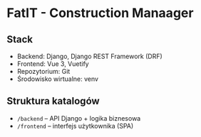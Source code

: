 # FatIT - Construction Manaager

## Stack

- Backend: Django, Django REST Framework (DRF)
- Frontend: Vue 3, Vuetify
- Repozytorium: Git
- Środowisko wirtualne: venv

## Struktura katalogów

- `/backend` – API Django + logika biznesowa
- `/frontend` – interfejs użytkownika (SPA)